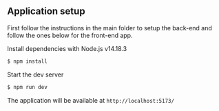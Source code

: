 ## Application setup

First follow the instructions in the main folder to setup the back-end and follow the ones below for the front-end app.

Install dependencies with Node.js v14.18.3

```bash
$ npm install
```

Start the dev server

```bash
$ npm run dev
```

The application will be available at `http://localhost:5173/`
